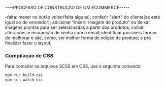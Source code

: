 ----PROCESSO DE CONSTRUÇÃO DE UM ECOMMERCE-----

-falta: mexer no butão voltar(falta alguns); conferir "alert" do cliente(se está igual ao do vendedor); adicionar "inserir imagem do produto" ou deixar imagens prontas para ser selecionadas a partir dos produtos; incluir alterações e recupeção de senha com o email; identificar possiveis formas de melhorar o site, como, ver melhor forma de edição de produto; e pra finalizar fazer o layout;


### Compilação de CSS

Para compilar os arquivos SCSS em CSS, use o seguinte comando:

```bash
npm run build-css
npm run watch-css